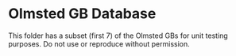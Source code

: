 # Olmsted GB Database

This folder has a subset (first 7) of the Olmsted GBs for unit testing purposes. Do not use or reproduce without permission. 
